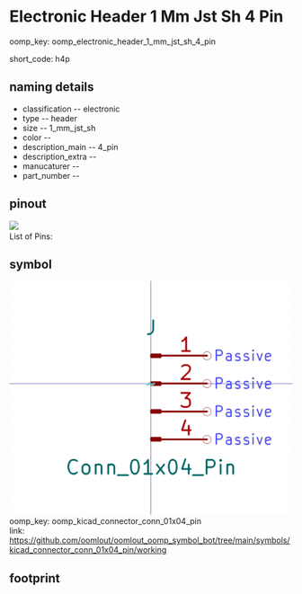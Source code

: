 # Electronic Header 1 Mm Jst Sh 4 Pin
oomp_key: oomp_electronic_header_1_mm_jst_sh_4_pin  

short_code: h4p
## naming details
* classification -- electronic
* type -- header
* size -- 1_mm_jst_sh
* color -- 
* description_main -- 4_pin
* description_extra -- 
* manucaturer -- 
* part_number -- 
## pinout
![](working_pinout_600.png)  
List of Pins:

## symbol

![](symbol/0/working/working_600.png)  
oomp_key: oomp_kicad_connector_conn_01x04_pin  
link: https://github.com/oomlout/oomlout_oomp_symbol_bot/tree/main/symbols/kicad_connector_conn_01x04_pin/working  


## footprint
